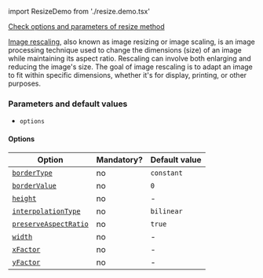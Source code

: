 import ResizeDemo from './resize.demo.tsx'

[Check options and parameters of resize method](https://image-js.github.io/image-js-typescript/classes/Image.html#resize 'github.io link')

[Image rescaling](https://en.wikipedia.org/wiki/Image_scaling 'wikipedia link on image rescaling'), also known as image resizing or image scaling, is an image processing technique used to change the dimensions (size) of an image while maintaining its aspect ratio. Rescaling can involve both enlarging and reducing the image's size. The goal of image rescaling is to adapt an image to fit within specific dimensions, whether it's for display, printing, or other purposes.

<ResizeDemo />

### Parameters and default values

- `options`

#### Options

| Option                                                                                                                    | Mandatory? | Default value |
| ------------------------------------------------------------------------------------------------------------------------- | ---------- | ------------- |
| [`borderType`](https://image-js.github.io/image-js-typescript/interfaces/ResizeOptions.html#borderType)                   | no         | `constant`    |
| [`borderValue`](https://image-js.github.io/image-js-typescript/interfaces/ResizeOptions.html#borderValue)                 | no         | `0`           |
| [`height`](https://image-js.github.io/image-js-typescript/interfaces/ResizeOptions.html#height)                           | no         | -             |
| [`interpolationType`](https://image-js.github.io/image-js-typescript/interfaces/ResizeOptions.html#preserveAspectRatio)   | no         | `bilinear`    |
| [`preserveAspectRatio`](https://image-js.github.io/image-js-typescript/interfaces/ResizeOptions.html#preserveAspectRatio) | no         | `true`        |
| [`width`](https://image-js.github.io/image-js-typescript/interfaces/ResizeOptions.html#width)                             | no         | -             |
| [`xFactor`](https://image-js.github.io/image-js-typescript/interfaces/ResizeOptions.html#xFactor)                         | no         | -             |
| [`yFactor`](https://image-js.github.io/image-js-typescript/interfaces/ResizeOptions.html#yFactor)                         | no         | -             |

